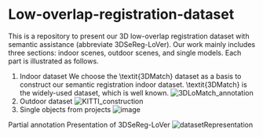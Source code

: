 # Low-overlap-registration-dataset
This is a repository to present our 3D low-overlap registration dataset with semantic assistance (abbreviate 3DSeReg-LoVer).
Our work mainly includes three sections: indoor scenes, outdoor scenes, and single models. Each part is illustrated as follows.
1. Indoor dataset
We choose the \textit{3DMatch} dataset as a basis to construct our semantic registration indoor dataset. \textit{3DMatch} is the widely-used dataset, which is well known.
![3DLoMatch_annotation](https://github.com/ThreeD-Lab/Low-overlap-registration-dataset/assets/102862387/b1b23a32-81de-41ec-8ac5-ad46342c0e35)
2. Outdoor dataset
![KITTI_construction](https://github.com/ThreeD-Lab/Low-overlap-registration-dataset/assets/102862387/84075d66-87ea-4f47-94b8-c465d70c8921)
3. Single objects from projects
![image](https://github.com/ThreeD-Lab/Low-overlap-registration-dataset/assets/102862387/6b52a4da-ce8f-42cb-aa08-676309b33210)

Partial annotation Presentation of 3DSeReg-LoVer
![datasetRepresentation](https://github.com/ThreeD-Lab/Low-overlap-registration-dataset/assets/102862387/253d229b-983c-499f-8a56-b5c34ff9d267)
